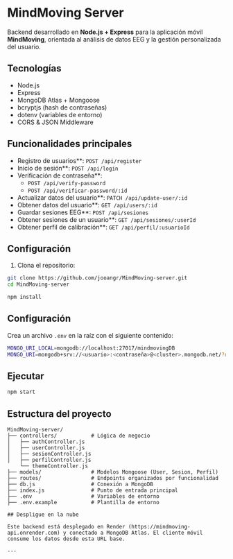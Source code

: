 # MindMoving Server

Backend desarrollado en **Node.js + Express** para la aplicación móvil **MindMoving**, orientada al análisis de datos EEG y la gestión personalizada del usuario.

## Tecnologías

- Node.js
- Express
- MongoDB Atlas + Mongoose
- bcryptjs (hash de contraseñas)
- dotenv (variables de entorno)
- CORS & JSON Middleware

## Funcionalidades principales

- Registro de usuarios\*\*: `POST /api/register`
- Inicio de sesión\*\*: `POST /api/login`
- Verificación de contraseña\*\*:
  - `POST /api/verify-password`
  - `POST /api/verificar-password/:id`
- Actualizar datos del usuario\*\*: `PATCH /api/update-user/:id`
- Obtener datos del usuario\*\*: `GET /api/users/:id`
- Guardar sesiones EEG\*\*: `POST /api/sesiones`
- Obtener sesiones de un usuario\*\*: `GET /api/sesiones/:userId`
- Obtener perfil de calibración\*\*: `GET /api/perfil/:usuarioId`

## Configuración

1. Clona el repositorio:

```bash
git clone https://github.com/jooangr/MindMoving-server.git
cd MindMoving-server

npm install
```

## Configuración

Crea un archivo `.env` en la raíz con el siguiente contenido:

```bash
MONGO_URI_LOCAL=mongodb://localhost:27017/mindmovingDB
MONGO_URI=mongodb+srv://<usuario>:<contraseña>@<cluster>.mongodb.net/?retryWrites=true&w=majority

```

## Ejecutar

```bash
npm start
```

## Estructura del proyecto

```
MindMoving-server/
├── controllers/           # Lógica de negocio
│   ├── authController.js
│   ├── userController.js
│   ├── sesionController.js
│   ├── perfilController.js
    └── themeController.js
├── models/                # Modelos Mongoose (User, Sesion, Perfil)
├── routes/                # Endpoints organizados por funcionalidad
├── db.js                  # Conexión a MongoDB
├── index.js               # Punto de entrada principal
├── .env                   # Variables de entorno
├── .env.example           # Plantilla de entorno

## Despligue en la nube

Este backend está desplegado en Render (https://mindmoving-api.onrender.com) y conectado a MongoDB Atlas. El cliente móvil consume los datos desde esta URL base.

---
```
